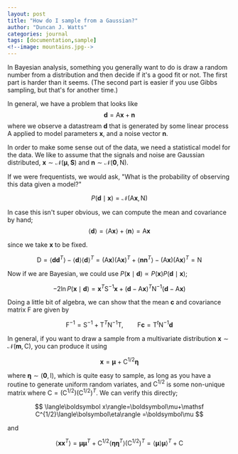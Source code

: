 ```yaml
---
layout: post
title: "How do I sample from a Gaussian?"
author: "Duncan J. Watts"
categories: journal
tags: [documentation,sample]
<!--image: mountains.jpg-->
---
```



In Bayesian analysis, something you generally want to do is draw a random number from a distribution and then decide if it's a good fit or not. The first part is harder than it seems. (The second part is easier if you use Gibbs sampling, but that's for another time.)

In general, we have a problem that looks like
$$
\boldsymbol d=\mathsf A\boldsymbol x+\boldsymbol n
$$
where we observe a datastream $\boldsymbol d$ that is generated by some linear process $\mathsf A$ applied to model parameters $\boldsymbol x$, and a noise vector $\boldsymbol n$.

In order to make some sense out of the data, we need a statistical model for the data. We like to assume that the signals and noise are Gaussian distributed, $\boldsymbol x\sim\mathcal N(\boldsymbol\mu,\mathbf S)$ and $\boldsymbol n\sim\mathcal N(\boldsymbol 0,\mathsf N)$.

If we were frequentists, we would ask, "What is the probability of observing this data given a model?"

$$
P(\boldsymbol d\mid\boldsymbol x)=\mathcal N(\mathsf A\boldsymbol x,\mathsf N)
$$

In case this isn't super obvious, we can compute the mean and covariance by hand;
$$
\langle \boldsymbol d\rangle
=\langle\mathsf A\boldsymbol x\rangle+\langle\boldsymbol n\rangle
=\mathsf A\boldsymbol x
$$

since we take $\boldsymbol x$ to be fixed.

$$
\mathsf D=\langle\boldsymbol d\boldsymbol d^T\rangle
-\langle\boldsymbol d\rangle\langle\boldsymbol d\rangle^T
= (\mathsf A\boldsymbol x)(\mathsf A\boldsymbol x)^T
+\langle\boldsymbol n\boldsymbol n^T\rangle-
(\mathsf A\boldsymbol x)(\mathsf A\boldsymbol x)^T
=\mathsf N
$$

Now if we are Bayesian, we could use $P(\boldsymbol x\mid\boldsymbol d)\propto P(\boldsymbol x)P(\boldsymbol d\mid\boldsymbol x)$;

$$
-2\ln P(\boldsymbol x\mid\boldsymbol d)=\boldsymbol x^T\mathsf S^{-1}\boldsymbol x
+(\boldsymbol d-\mathsf A\boldsymbol x)^T\mathsf N^{-1}(\boldsymbol d-\mathsf A\boldsymbol x)
$$

Doing a little bit of algebra, we can show that the mean $\boldsymbol c$ and covariance matrix $\mathsf F$ are given by

$$
\mathsf F^{-1}=\mathsf S^{-1}+\mathsf T^T\mathsf N^{-1}\mathsf T,\qquad
\mathsf F\boldsymbol c=\mathsf T^t\mathsf N^{-1}\boldsymbol d
$$

In general, if you want to draw a sample from a multivariate distribution $\boldsymbol x\sim\mathcal N(\boldsymbol m,\mathsf C)$, you can produce it using

$$
\boldsymbol x=\boldsymbol\mu+\mathsf C^{1/2}\boldsymbol \eta
$$

where $\boldsymbol \eta\sim\mathcal(\boldsymbol 0,\mathsf I)$, which is quite easy to sample, as long as you have a routine to generate uniform random variates, and $\mathsf C^{1/2}$ is some non-unique matrix where $\mathsf C=(\mathsf C^{1/2})(\mathsf C^{1/2})^T$. We can verify this directly;

$$
\langle\boldsymbol x\rangle=\boldsymbol\mu+\mathsf C^{1/2}\langle\bolsymbol\eta\rangle
=\boldsymbol\mu
$$

and

$$
\langle\boldsymbol x\boldsymbol x^T\rangle
=\boldsymbol \mu\boldsymbol \mu^T
+\mathsf C^{1/2}\langle\boldsymbol\eta\boldsymbol\eta^T\rangle(\mathsf C^{1/2})^T
=\langle\boldsymbol\mu\rangle\boldsymbol\mu\rangle^T
+\mathsf C
$$



